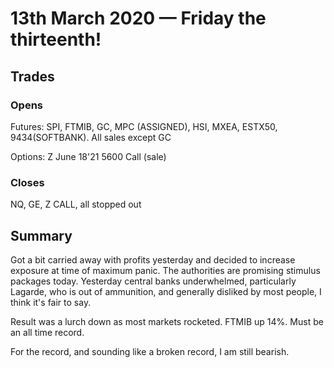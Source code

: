 # 13th March 2020 — Friday the thirteenth!

## Trades

### Opens

Futures: SPI, FTMIB, GC, MPC (ASSIGNED), HSI, MXEA, ESTX50, 9434(SOFTBANK). All sales except GC

Options: Z June 18'21 5600 Call (sale)

### Closes

NQ, GE, Z CALL, all stopped out

## Summary

Got a bit carried away with profits yesterday and decided to increase exposure at time of maximum panic. 
The authorities are promising stimulus packages today.
Yesterday central banks underwhelmed, particularly Lagarde, who is out of ammunition,
and generally disliked by most people, I think it's fair to say.

Result was a lurch down as most markets rocketed. FTMIB up 14%. Must be an all time record.

For the record, and sounding like a broken record, I am still bearish.





